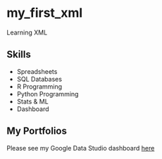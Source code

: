 # my_first_xml
Learning XML

## Skills

- Spreadsheets
- SQL Databases
- R Programming
- Python Programming
- Stats & ML
- Dashboard

## My Portfolios

Please see my Google Data Studio dashboard [here](https://docs.google.com/spreadsheets/d/1C4PT9dwRj60R4D0y9NwXl03idtHrlF4GS27axqFZzqM/edit#gid=0)
